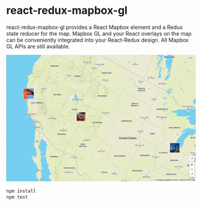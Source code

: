 # react-redux-mapbox-gl

react-redux-mapbox-gl provides a React Mapbox element and a Redux state reducer for the map.
Mapbox GL and your React overlays on the map can be conveniently integrated into your React-Redux design.
All Mapbox GL APIs are still available.

![react-redux-mapbox-gl-screenshot](/assets/react-redux-mapbox-gl.png)

```
npm install
npm test
```
